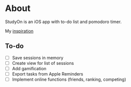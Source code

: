#  About
StudyOn is an iOS app with to-do list and pomodoro timer.

My [inspiration](https://youtu.be/TiuWk14VKZA?si=Y3mDtDRyu_dLdvbx)

## To-do
- [ ] Save sessions in memory
- [ ] Create view for list of sessions
- [ ] Add gamification
- [ ] Export tasks from Apple Reminders
- [ ] Implement online functions (friends, ranking, competing)
